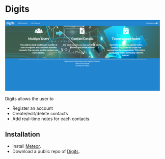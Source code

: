 # Digits

<img src="doc/landing.png">

Digits allows the user to
* Register an account
* Create/edit/delete contacts
* Add real-time notes for each contacts

## Installation

* Install <a href="https://www.meteor.com/install">Meteor</a>.
* Download a public repo of <a href="https://github.com/cruzjoshua/digits">Digits</a>.
